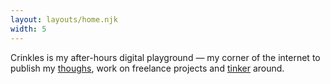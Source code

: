 ```yaml
---
layout: layouts/home.njk
width: 5
---
```


Crinkles is my after-hours digital playground — my corner of the internet to publish my [thoughs](/writing), work on freelance projects and [tinker](/projects) around.
